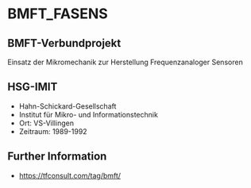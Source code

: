 # BMFT_FASENS

## BMFT-Verbundprojekt
Einsatz der Mikromechanik zur Herstellung Frequenzanaloger Sensoren 

## HSG-IMIT
- Hahn-Schickard-Gesellschaft
- Institut für Mikro- und Informationstechnik 
- Ort: VS-Villingen
- Zeitraum: 1989-1992

## Further Information
- https://tfconsult.com/tag/bmft/
